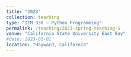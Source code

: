 ```yaml
---
title: "2023"
collection: teaching
type: "ITM 330 – Python Programming"
permalink: /teaching/2023-spring-teaching-1
venue: "California State University East Bay"
#date: 2023-01-01
location: "Hayward, California"
---
```

